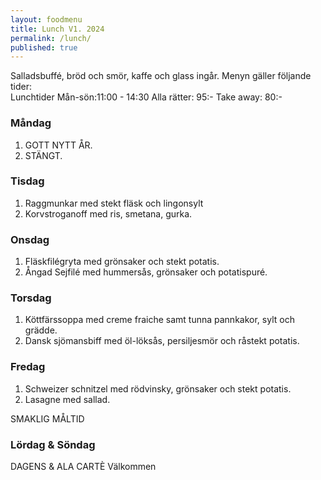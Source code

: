 ```yaml
---
layout: foodmenu
title: Lunch V1. 2024
permalink: /lunch/
published: true
---
```

Salladsbuffé, bröd och smör, kaffe och glass ingår.
Menyn gäller följande tider:  
Lunchtider  Mån-sön:11:00 - 14:30
Alla rätter: 95:- Take away: 80:-
                                
### Måndag

1. GOTT NYTT ÅR.
2. STÄNGT.

### Tisdag

1. Raggmunkar med stekt fläsk och lingonsylt
2. Korvstroganoff med ris, smetana, gurka.

### Onsdag

1. Fläskfilégryta med grönsaker och stekt potatis.
2. Ångad Sejfilé med hummersås, grönsaker och potatispuré.

### Torsdag

1. Köttfärssoppa med creme fraiche samt tunna pannkakor, sylt och grädde. 
2. Dansk sjömansbiff med öl-löksås, persiljesmör och råstekt potatis.

### Fredag  

1. Schweizer schnitzel med rödvinsky, grönsaker och stekt potatis.
2. Lasagne med sallad. 
 

SMAKLIG MÅLTID
  
### Lördag & Söndag 
    
DAGENS & ALA CARTÈ
Välkommen
    
       
    

   
    
   
     
